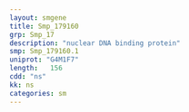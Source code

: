 ```yaml
---
layout: smgene
title: Smp_179160
grp: Smp_17
description: "nuclear DNA binding protein"
smp: Smp_179160.1
uniprot: "G4M1F7"
length:   156
cdd: "ns"
kk: ns
categories: sm
---
```

